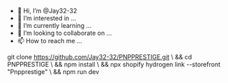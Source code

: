 - 👋 Hi, I’m @Jay32-32
- 👀 I’m interested in ...
- 🌱 I’m currently learning ...
- 💞️ I’m looking to collaborate on ...
- 📫 How to reach me ...

<!---
Jay32-32/Jay32-32 is a ✨ special ✨ repository because its `README.md` (this file) appears on your GitHub profile.
You can click the Preview link to take a look at your changes.
--->
git clone https://github.com/Jay32-32/PNPPRESTIGE.git \ && cd PNPPRESTIGE \ && npm install \ && npx shopify hydrogen link --storefront "Pnpprestige" \ && npm run dev
